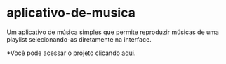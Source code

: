 # aplicativo-de-musica
Um aplicativo de música simples que permite reproduzir músicas de uma playlist selecionando-as diretamente na interface.

*Você pode acessar o projeto clicando <a href="https://aplicativo-de-musica-production.up.railway.app/">aqui</a>.</p>
